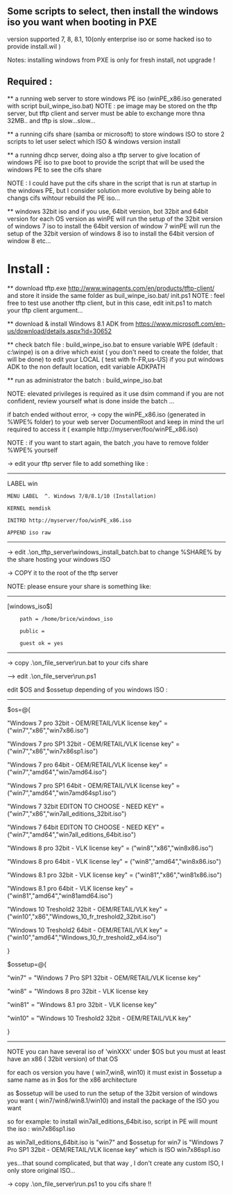 ## Some scripts to select, then install the windows iso you want when booting in PXE 

version supported 7, 8, 8.1, 10(only enterprise iso or some hacked iso to provide install.wil )

Notes: installing windows from PXE is only for fresh install, not upgrade !

## Required : 

** a running web server 
to store windows PE iso (winPE_x86.iso generated with script buil_winpe_iso.bat) 
NOTE : pe image may be stored on the tftp server, but  tftp client and server must be able to exchange more thna 32MB..
and tftp is slow...slow...

** a running cifs share (samba or microsoft)
to store windows ISO 
to store 2 scripts to let user select which ISO & windows version install

** a running dhcp server, doing also a tftp server
to give location of windows PE iso to pxe boot
to provide the script that will be used the windows PE to see the cifs share

NOTE : I could have put the cifs share in the script that is run at startup in the windows PE, 
but I consider solution more evolutive by being able to changs cifs wihtour rebuild the PE iso...

** windows 32bit iso and if you use, 64bit version, bot 32bit and 64bit version  for each OS version
as winPE will run the setup of the 32bit version of windows 7 iso  to install the 64bit version of window 7
winPE will run the setup of the 32bit version of windows 8 iso  to install the 64bit version of window 8
etc...

# Install :

** download tftp.exe http://www.winagents.com/en/products/tftp-client/
and store it inside  the same folder as buil_winpe_iso.bat/ init.ps1
NOTE : feel free to test use another tftp client, but in this case, edit init.ps1 to match  your tftp client argument...

** download & install Windows 8.1 ADK from https://www.microsoft.com/en-us/download/details.aspx?id=30652 

** check batch file : build_winpe_iso.bat
to ensure variable WPE (default : c:\winpe) is on a drive which exist ( you don't need to create the folder, that will be done)
to edit your LOCAL ( test with fr-FR,us-US)
if you put windows ADK to the non default location, edit variable ADKPATH 

** run as administrator the batch :  build_winpe_iso.bat

NOTE: elevated privileges is required as it use dsim command
if you are not confident, review yourself what is done inside the batch ...

if batch ended without error, 
-> copy the winPE_x86.iso (generated  in %WPE% folder) to  your web server DocumentRoot
and keep in mind the url required to access it ( example http://myserver/foo/winPE_x86.iso)

NOTE : if you want to start again, the batch ,you have to remove folder %WPE% yourself

-> edit your tftp server file to add something like :

-------------------------------------------
LABEL win 

	MENU LABEL  ^. Windows 7/8/8.1/10 (Installation)
	
	KERNEL memdisk
	
	INITRD http://myserver/foo/winPE_x86.iso
	
	APPEND iso raw
-------------------------------------------

	
-> edit .\on_tftp_server\windows_install_batch.bat to change %SHARE% by the share hosting your windows ISO

-> COPY it to the root of the tftp server

NOTE:
please ensure your share is something like:

-------------------------------------------
[windows_iso$]

        path = /home/brice/windows_iso
        
        public = 
        
        guest ok = yes
-------------------------------------------

-> copy .\on_file_server\run.bat to your cifs share

--> edit .\on_file_server\run.ps1

edit $OS and $ossetup depending of you windows ISO :

-------------------------------------------
$os=@{

"Windows 7 pro 32bit - OEM/RETAIL/VLK license key" = ("win7","x86","win7x86.iso")

"Windows 7 pro SP1 32bit - OEM/RETAIL/VLK license key" = ("win7","x86","win7x86sp1.iso")

"Windows 7 pro 64bit - OEM/RETAIL/VLK license key" = ("win7","amd64","win7amd64.iso")

"Windows 7 pro SP1 64bit - OEM/RETAIL/VLK license key" = ("win7","amd64","win7amd64sp1.iso")

"Windows 7 32bit EDITON TO CHOOSE - NEED KEY" = ("win7","x86","win7all_editions_32bit.iso")

"Windows 7 64bit EDITON TO CHOOSE - NEED KEY" = ("win7","amd64","win7all_editions_64bit.iso")

"Windows 8 pro 32bit - VLK license key" = ("win8","x86","win8x86.iso")

"Windows 8 pro 64bit - VLK license ley" = ("win8","amd64","win8x86.iso")

"Windows 8.1 pro 32bit - VLK license key" = ("win81","x86","win81x86.iso")

"Windows 8.1 pro 64bit - VLK license key" = ("win81","amd64","win81amd64.iso")

"Windows 10 Treshold2 32bit - OEM/RETAIL/VLK key" = ("win10","x86","Windows_10_fr_treshold2_32bit.iso")

"Windows 10 Treshold2 64bit - OEM/RETAIL/VLK key" = ("win10","amd64","Windows_10_fr_treshold2_x64.iso")

}

$ossetup=@{

"win7" = "Windows 7 Pro SP1 32bit - OEM/RETAIL/VLK license key"

"win8" = "Windows 8 pro 32bit - VLK license key

"win81" = "Windows 8.1 pro 32bit - VLK license key" 

"win10" = "Windows 10 Treshold2 32bit - OEM/RETAIL/VLK key"

}

-------------------------------------------

NOTE
you can have several iso of 'winXXX' under $OS but you must at least have an x86 ( 32bit version) of that OS

for each os version you have ( win7,win8, win10) it must exist in $ossetup a same name as in $os  for the x86 architecture

as $ossetup will be used to run the setup of the 32bit version of windows  you want ( win7/win8/win8.1/win10) and install the package of the ISO you want 

so for example:
to  install win7all_editions_64bit.iso, script in PE will mount the iso : win7x86sp1.iso

as win7all_editions_64bit.iso is "win7" and $ossetup for win7 is "Windows 7 Pro SP1 32bit - OEM/RETAIL/VLK license key" which is ISO win7x86sp1.iso

yes...that sound complicated, but that way , I don't create any custom ISO, I only store original ISO...


-> copy .\on_file_server\run.ps1 to  you cifs share  !!
	
	
	





